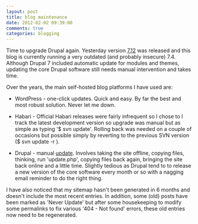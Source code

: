 ```yaml
---
layout: post
title: blog maintenance
date: 2012-02-02 09:39:00
comments: true
categories: blogging
---
```

Time to upgrade Drupal again. Yesterday version
[7.12](http://drupal.org/drupal-7.12) was released and this blog is
currently running a very outdated (and probably insecure)
7.4. Although Drupal 7 included automatic update for modules and
themes, updating the core Drupal software still needs manual
intervention and takes time.

Over the years, the main self-hosted blog platforms I have used are:

* WordPress - one-click updates. Quick and easy. By far the best and
  most robust solution. Never let me down.

* Habari - Official Habari releases were fairly infrequent so I chose
  to I track the latest development version so upgrade was manual but
  as simple as typing '$ svn update'. Rolling back was needed on a
  couple of occasions but possible simply by reverting to the previous
  SVN version ($ svn update -r <nnn>).

* Drupal - manual [update](http://drupal.org/node/1285892). Involves
  taking the site offline, copying files, thinking, run 'update.php',
  copying files back again, bringing the site back online and a little
  time. Slightly tedious as Drupal tend to to release a new version of
  the core software every month or so with a nagging email reminder to
  do the right thing.

I have also noticed that my sitemap hasn't been generated in 6 months
and doesn't include the most recent entries. In addition, some (old)
posts have been marked as 'Never Update' but after some housekeeping
to modify some permalinks to fix various '404 - Not found' errors,
these old entries now need to be regenerated.
